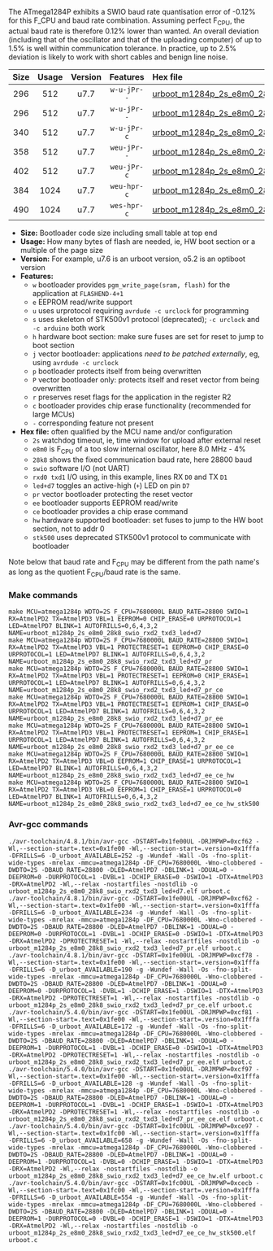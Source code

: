 The ATmega1284P exhibits a SWIO baud rate quantisation error of -0.12% for this F_CPU and baud rate combination. Assuming perfect F<sub>CPU</sub>, the actual baud rate is therefore 0.12% lower than wanted. An overall deviation (including that of the oscillator and that of the uploading computer) of up to 1.5% is well within communication tolerance. In practice, up to 2.5% deviation is likely to work with short cables and benign line noise.

|Size|Usage|Version|Features|Hex file|
|:-:|:-:|:-:|:-:|:--|
|296|512|u7.7|`w-u-jPr--`|[urboot_m1284p_2s_e8m0_28k8_swio_rxd2_txd3_led+d7.hex](https://raw.githubusercontent.com/stefanrueger/urboot.hex/main/mcus/atmega1284p/watchdog_2_s/internal_oscillator-4%25/%2B8m000000_hz/%2B%2B28k8_baud/uart1_rxd2_txd3/led%2Bd7/urboot_m1284p_2s_e8m0_28k8_swio_rxd2_txd3_led%2Bd7.hex)|
|296|512|u7.7|`w-u-jPr--`|[urboot_m1284p_2s_e8m0_28k8_swio_rxd2_txd3_led+d7_pr.hex](https://raw.githubusercontent.com/stefanrueger/urboot.hex/main/mcus/atmega1284p/watchdog_2_s/internal_oscillator-4%25/%2B8m000000_hz/%2B%2B28k8_baud/uart1_rxd2_txd3/led%2Bd7/urboot_m1284p_2s_e8m0_28k8_swio_rxd2_txd3_led%2Bd7_pr.hex)|
|340|512|u7.7|`w-u-jPr-c`|[urboot_m1284p_2s_e8m0_28k8_swio_rxd2_txd3_led+d7_pr_ce.hex](https://raw.githubusercontent.com/stefanrueger/urboot.hex/main/mcus/atmega1284p/watchdog_2_s/internal_oscillator-4%25/%2B8m000000_hz/%2B%2B28k8_baud/uart1_rxd2_txd3/led%2Bd7/urboot_m1284p_2s_e8m0_28k8_swio_rxd2_txd3_led%2Bd7_pr_ce.hex)|
|358|512|u7.7|`weu-jPr--`|[urboot_m1284p_2s_e8m0_28k8_swio_rxd2_txd3_led+d7_pr_ee.hex](https://raw.githubusercontent.com/stefanrueger/urboot.hex/main/mcus/atmega1284p/watchdog_2_s/internal_oscillator-4%25/%2B8m000000_hz/%2B%2B28k8_baud/uart1_rxd2_txd3/led%2Bd7/urboot_m1284p_2s_e8m0_28k8_swio_rxd2_txd3_led%2Bd7_pr_ee.hex)|
|402|512|u7.7|`weu-jPr-c`|[urboot_m1284p_2s_e8m0_28k8_swio_rxd2_txd3_led+d7_pr_ee_ce.hex](https://raw.githubusercontent.com/stefanrueger/urboot.hex/main/mcus/atmega1284p/watchdog_2_s/internal_oscillator-4%25/%2B8m000000_hz/%2B%2B28k8_baud/uart1_rxd2_txd3/led%2Bd7/urboot_m1284p_2s_e8m0_28k8_swio_rxd2_txd3_led%2Bd7_pr_ee_ce.hex)|
|384|1024|u7.7|`weu-hpr-c`|[urboot_m1284p_2s_e8m0_28k8_swio_rxd2_txd3_led+d7_ee_ce_hw.hex](https://raw.githubusercontent.com/stefanrueger/urboot.hex/main/mcus/atmega1284p/watchdog_2_s/internal_oscillator-4%25/%2B8m000000_hz/%2B%2B28k8_baud/uart1_rxd2_txd3/led%2Bd7/urboot_m1284p_2s_e8m0_28k8_swio_rxd2_txd3_led%2Bd7_ee_ce_hw.hex)|
|490|1024|u7.7|`wes-hpr-c`|[urboot_m1284p_2s_e8m0_28k8_swio_rxd2_txd3_led+d7_ee_ce_hw_stk500.hex](https://raw.githubusercontent.com/stefanrueger/urboot.hex/main/mcus/atmega1284p/watchdog_2_s/internal_oscillator-4%25/%2B8m000000_hz/%2B%2B28k8_baud/uart1_rxd2_txd3/led%2Bd7/urboot_m1284p_2s_e8m0_28k8_swio_rxd2_txd3_led%2Bd7_ee_ce_hw_stk500.hex)|

- **Size:** Bootloader code size including small table at top end
- **Usage:** How many bytes of flash are needed, ie, HW boot section or a multiple of the page size
- **Version:** For example, u7.6 is an urboot version, o5.2 is an optiboot version
- **Features:**
  + `w` bootloader provides `pgm_write_page(sram, flash)` for the application at `FLASHEND-4+1`
  + `e` EEPROM read/write support
  + `u` uses urprotocol requiring `avrdude -c urclock` for programming
  + `s` uses skeleton of STK500v1 protocol (deprecated); `-c urclock` and `-c arduino` both work
  + `h` hardware boot section: make sure fuses are set for reset to jump to boot section
  + `j` vector bootloader: applications *need to be patched externally*, eg, using `avrdude -c urclock`
  + `p` bootloader protects itself from being overwritten
  + `P` vector bootloader only: protects itself and reset vector from being overwritten
  + `r` preserves reset flags for the application in the register R2
  + `c` bootloader provides chip erase functionality (recommended for large MCUs)
  + `-` corresponding feature not present
- **Hex file:** often qualified by the MCU name and/or configuration
  + `2s` watchdog timeout, ie, time window for upload after external reset
  + `e8m0` is F<sub>CPU</sub> of a too slow internal oscillator, here 8.0 MHz - 4%
  + `28k8` shows the fixed communication baud rate, here 28800 baud
  + `swio` software I/O (not UART)
  + `rxd0 txd1` I/O using, in this example, lines RX `D0` and TX `D1`
  + `led+d7` toggles an active-high (`+`) LED on pin `D7`
  + `pr` vector bootloader protecting the reset vector
  + `ee` bootloader supports EEPROM read/write
  + `ce` bootloader provides a chip erase command
  + `hw` hardware supported bootloader: set fuses to jump to the HW boot section, not to addr 0
  + `stk500` uses deprecated STK500v1 protocol to communicate with bootloader


Note below that baud rate and F<sub>CPU</sub> may be different from the path name's as long as the quotient F<sub>CPU</sub>/baud rate is the same.

### Make commands
```
make MCU=atmega1284p WDTO=2S F_CPU=7680000L BAUD_RATE=28800 SWIO=1 RX=AtmelPD2 TX=AtmelPD3 VBL=1 EEPROM=0 CHIP_ERASE=0 URPROTOCOL=1 LED=AtmelPD7 BLINK=1 AUTOFRILLS=0,6,4,3,2 NAME=urboot_m1284p_2s_e8m0_28k8_swio_rxd2_txd3_led+d7
make MCU=atmega1284p WDTO=2S F_CPU=7680000L BAUD_RATE=28800 SWIO=1 RX=AtmelPD2 TX=AtmelPD3 VBL=1 PROTECTRESET=1 EEPROM=0 CHIP_ERASE=0 URPROTOCOL=1 LED=AtmelPD7 BLINK=1 AUTOFRILLS=0,6,4,3,2 NAME=urboot_m1284p_2s_e8m0_28k8_swio_rxd2_txd3_led+d7_pr
make MCU=atmega1284p WDTO=2S F_CPU=7680000L BAUD_RATE=28800 SWIO=1 RX=AtmelPD2 TX=AtmelPD3 VBL=1 PROTECTRESET=1 EEPROM=0 CHIP_ERASE=1 URPROTOCOL=1 LED=AtmelPD7 BLINK=1 AUTOFRILLS=0,6,4,3,2 NAME=urboot_m1284p_2s_e8m0_28k8_swio_rxd2_txd3_led+d7_pr_ce
make MCU=atmega1284p WDTO=2S F_CPU=7680000L BAUD_RATE=28800 SWIO=1 RX=AtmelPD2 TX=AtmelPD3 VBL=1 PROTECTRESET=1 EEPROM=1 CHIP_ERASE=0 URPROTOCOL=1 LED=AtmelPD7 BLINK=1 AUTOFRILLS=0,6,4,3,2 NAME=urboot_m1284p_2s_e8m0_28k8_swio_rxd2_txd3_led+d7_pr_ee
make MCU=atmega1284p WDTO=2S F_CPU=7680000L BAUD_RATE=28800 SWIO=1 RX=AtmelPD2 TX=AtmelPD3 VBL=1 PROTECTRESET=1 EEPROM=1 CHIP_ERASE=1 URPROTOCOL=1 LED=AtmelPD7 BLINK=1 AUTOFRILLS=0,6,4,3,2 NAME=urboot_m1284p_2s_e8m0_28k8_swio_rxd2_txd3_led+d7_pr_ee_ce
make MCU=atmega1284p WDTO=2S F_CPU=7680000L BAUD_RATE=28800 SWIO=1 RX=AtmelPD2 TX=AtmelPD3 VBL=0 EEPROM=1 CHIP_ERASE=1 URPROTOCOL=1 LED=AtmelPD7 BLINK=1 AUTOFRILLS=0,6,4,3,2 NAME=urboot_m1284p_2s_e8m0_28k8_swio_rxd2_txd3_led+d7_ee_ce_hw
make MCU=atmega1284p WDTO=2S F_CPU=7680000L BAUD_RATE=28800 SWIO=1 RX=AtmelPD2 TX=AtmelPD3 VBL=0 EEPROM=1 CHIP_ERASE=1 URPROTOCOL=0 LED=AtmelPD7 BLINK=1 AUTOFRILLS=0,6,4,3,2 NAME=urboot_m1284p_2s_e8m0_28k8_swio_rxd2_txd3_led+d7_ee_ce_hw_stk500
```

### Avr-gcc commands
```
./avr-toolchain/4.8.1/bin/avr-gcc -DSTART=0x1fe00UL -DRJMPWP=0xcf62 -Wl,--section-start=.text=0x1fe00 -Wl,--section-start=.version=0x1fffa -DFRILLS=6 -D_urboot_AVAILABLE=252 -g -Wundef -Wall -Os -fno-split-wide-types -mrelax -mmcu=atmega1284p -DF_CPU=7680000L -Wno-clobbered -DWDTO=2S -DBAUD_RATE=28800 -DLED=AtmelPD7 -DBLINK=1 -DDUAL=0 -DEEPROM=0 -DURPROTOCOL=1 -DVBL=1 -DCHIP_ERASE=0 -DSWIO=1 -DTX=AtmelPD3 -DRX=AtmelPD2 -Wl,--relax -nostartfiles -nostdlib -o urboot_m1284p_2s_e8m0_28k8_swio_rxd2_txd3_led+d7.elf urboot.c
./avr-toolchain/4.8.1/bin/avr-gcc -DSTART=0x1fe00UL -DRJMPWP=0xcf62 -Wl,--section-start=.text=0x1fe00 -Wl,--section-start=.version=0x1fffa -DFRILLS=6 -D_urboot_AVAILABLE=234 -g -Wundef -Wall -Os -fno-split-wide-types -mrelax -mmcu=atmega1284p -DF_CPU=7680000L -Wno-clobbered -DWDTO=2S -DBAUD_RATE=28800 -DLED=AtmelPD7 -DBLINK=1 -DDUAL=0 -DEEPROM=0 -DURPROTOCOL=1 -DVBL=1 -DCHIP_ERASE=0 -DSWIO=1 -DTX=AtmelPD3 -DRX=AtmelPD2 -DPROTECTRESET=1 -Wl,--relax -nostartfiles -nostdlib -o urboot_m1284p_2s_e8m0_28k8_swio_rxd2_txd3_led+d7_pr.elf urboot.c
./avr-toolchain/4.8.1/bin/avr-gcc -DSTART=0x1fe00UL -DRJMPWP=0xcf78 -Wl,--section-start=.text=0x1fe00 -Wl,--section-start=.version=0x1fffa -DFRILLS=6 -D_urboot_AVAILABLE=190 -g -Wundef -Wall -Os -fno-split-wide-types -mrelax -mmcu=atmega1284p -DF_CPU=7680000L -Wno-clobbered -DWDTO=2S -DBAUD_RATE=28800 -DLED=AtmelPD7 -DBLINK=1 -DDUAL=0 -DEEPROM=0 -DURPROTOCOL=1 -DVBL=1 -DCHIP_ERASE=1 -DSWIO=1 -DTX=AtmelPD3 -DRX=AtmelPD2 -DPROTECTRESET=1 -Wl,--relax -nostartfiles -nostdlib -o urboot_m1284p_2s_e8m0_28k8_swio_rxd2_txd3_led+d7_pr_ce.elf urboot.c
./avr-toolchain/5.4.0/bin/avr-gcc -DSTART=0x1fe00UL -DRJMPWP=0xcf81 -Wl,--section-start=.text=0x1fe00 -Wl,--section-start=.version=0x1fffa -DFRILLS=6 -D_urboot_AVAILABLE=172 -g -Wundef -Wall -Os -fno-split-wide-types -mrelax -mmcu=atmega1284p -DF_CPU=7680000L -Wno-clobbered -DWDTO=2S -DBAUD_RATE=28800 -DLED=AtmelPD7 -DBLINK=1 -DDUAL=0 -DEEPROM=1 -DURPROTOCOL=1 -DVBL=1 -DCHIP_ERASE=0 -DSWIO=1 -DTX=AtmelPD3 -DRX=AtmelPD2 -DPROTECTRESET=1 -Wl,--relax -nostartfiles -nostdlib -o urboot_m1284p_2s_e8m0_28k8_swio_rxd2_txd3_led+d7_pr_ee.elf urboot.c
./avr-toolchain/5.4.0/bin/avr-gcc -DSTART=0x1fe00UL -DRJMPWP=0xcf97 -Wl,--section-start=.text=0x1fe00 -Wl,--section-start=.version=0x1fffa -DFRILLS=6 -D_urboot_AVAILABLE=128 -g -Wundef -Wall -Os -fno-split-wide-types -mrelax -mmcu=atmega1284p -DF_CPU=7680000L -Wno-clobbered -DWDTO=2S -DBAUD_RATE=28800 -DLED=AtmelPD7 -DBLINK=1 -DDUAL=0 -DEEPROM=1 -DURPROTOCOL=1 -DVBL=1 -DCHIP_ERASE=1 -DSWIO=1 -DTX=AtmelPD3 -DRX=AtmelPD2 -DPROTECTRESET=1 -Wl,--relax -nostartfiles -nostdlib -o urboot_m1284p_2s_e8m0_28k8_swio_rxd2_txd3_led+d7_pr_ee_ce.elf urboot.c
./avr-toolchain/5.4.0/bin/avr-gcc -DSTART=0x1fc00UL -DRJMPWP=0xce97 -Wl,--section-start=.text=0x1fc00 -Wl,--section-start=.version=0x1fffa -DFRILLS=6 -D_urboot_AVAILABLE=658 -g -Wundef -Wall -Os -fno-split-wide-types -mrelax -mmcu=atmega1284p -DF_CPU=7680000L -Wno-clobbered -DWDTO=2S -DBAUD_RATE=28800 -DLED=AtmelPD7 -DBLINK=1 -DDUAL=0 -DEEPROM=1 -DURPROTOCOL=1 -DVBL=0 -DCHIP_ERASE=1 -DSWIO=1 -DTX=AtmelPD3 -DRX=AtmelPD2 -Wl,--relax -nostartfiles -nostdlib -o urboot_m1284p_2s_e8m0_28k8_swio_rxd2_txd3_led+d7_ee_ce_hw.elf urboot.c
./avr-toolchain/5.4.0/bin/avr-gcc -DSTART=0x1fc00UL -DRJMPWP=0xcecb -Wl,--section-start=.text=0x1fc00 -Wl,--section-start=.version=0x1fffa -DFRILLS=6 -D_urboot_AVAILABLE=554 -g -Wundef -Wall -Os -fno-split-wide-types -mrelax -mmcu=atmega1284p -DF_CPU=7680000L -Wno-clobbered -DWDTO=2S -DBAUD_RATE=28800 -DLED=AtmelPD7 -DBLINK=1 -DDUAL=0 -DEEPROM=1 -DURPROTOCOL=0 -DVBL=0 -DCHIP_ERASE=1 -DSWIO=1 -DTX=AtmelPD3 -DRX=AtmelPD2 -Wl,--relax -nostartfiles -nostdlib -o urboot_m1284p_2s_e8m0_28k8_swio_rxd2_txd3_led+d7_ee_ce_hw_stk500.elf urboot.c
```

